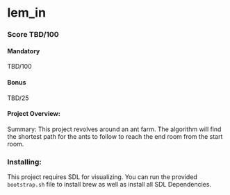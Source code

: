 # lem_in

### Score TBD/100
#### Mandatory
TBD/100

#### Bonus
TBD/25

#### Project Overview:
Summary: This project revolves around an ant farm. The algorithm will find the shortest path for the ants to follow to reach the end room from the start room.

### Installing:
This project requires SDL for visualizing. You can run the provided `bootstrap.sh` file to install brew as well as install all SDL Dependencies.